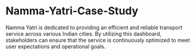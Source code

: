 # Namma-Yatri-Case-Study
Namma Yatri is dedicated to providing an efficient and reliable transport service across various Indian cities. By utilizing this dashboard, stakeholders can ensure that the service is continuously optimized to meet user expectations and operational goals.
